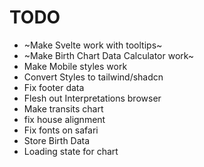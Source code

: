 # TODO
- ~Make Svelte work with tooltips~
- ~Make Birth Chart Data Calculator work~
- Make Mobile styles work
- Convert Styles to tailwind/shadcn
- Fix footer data
- Flesh out Interpretations browser
- Make transits chart
- fix house alignment
- Fix fonts on safari
- Store Birth Data
- Loading state for chart